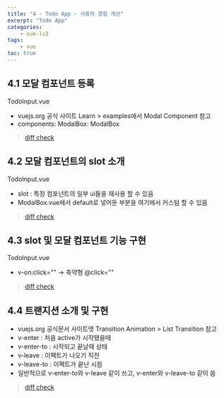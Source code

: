 ```yaml
--- 
title: "4 - Todo App - 사용자 경험 개선" 
excerpt: "Todo App"
categories: 
    - vue-lv2
tags: 
    - vue
toc: true
--- 
```


## 4.1 모달 컴포넌트 등록

TodoInput.vue
- vuejs.org 공식 사이트 Learn > examples에서 Modal Component 참고
- components: ModalBox: ModalBox

>[diff check](https://github.com/wjddk0909/vue-lv2/commit/5a829c4cd9e7b6d3bbf29128ec2ace8ef003c411)

## 4.2 모달 컴포넌트의 slot 소개

TodoInput.vue
- slot : 특정 컴포넌트의 일부 ui들을 재사용 할 수 있음
- ModalBox.vue에서 default로 넣어둔 부분을 여기에서 커스텀 할 수 있음

>[diff check](https://github.com/wjddk0909/vue-lv2/commit/0fbcada409cab6b7ce77951823ba6603d7eff931)

## 4.3 slot 및 모달 컴포넌트 기능 구현

TodoInput.vue
- v-on:click="" -> 축약형 @click=""

>[diff check](https://github.com/wjddk0909/vue-lv2/commit/752551235a0512f30cf5fbcd331666aa69d39d78)

## 4.4 트랜지션 소개 및 구현

- vuejs.org 공식문서 사이트엣 Transition Animation > List Transition 참고
- v-enter : 처음 active가 시작됐을때
- v-enter-to : 시작되고 끝날때 상태
- v-leave : 이펙트가 나오기 직전
- v-leave-to : 이펙트가 끝난 시점
- 일반적으로 v-enter-to와 v-leave 같이 쓰고, v-enter와 v-leave-to 같이 씀

>[diff check](https://github.com/wjddk0909/vue-lv2/commit/cc0567823a0142562198643b1d9fe8a7b0ce377a)